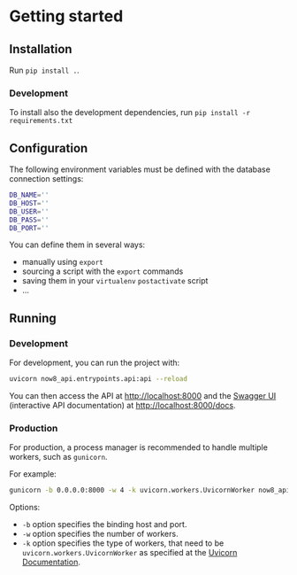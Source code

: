 # Getting started

## Installation

Run `pip install .`.

### Development

To install also the development dependencies, run
`pip install -r requirements.txt`

## Configuration

The following environment variables must be defined with the database
connection settings:

```bash
DB_NAME=''
DB_HOST=''
DB_USER=''
DB_PASS=''
DB_PORT=''
```

You can define them in several ways:

  * manually using `export`
  * sourcing a script with the `export` commands
  * saving them in your `virtualenv` `postactivate` script
  * ...

## Running

### Development

For development, you can run the project with:

```bash
uvicorn now8_api.entrypoints.api:api --reload
```

You can then access the API at <http://localhost:8000> and the [Swagger UI](https://swagger.io/tools/swagger-ui/) (interactive API documentation) at <http://localhost:8000/docs>.

### Production

For production, a process manager is recommended to handle multiple
workers, such as `gunicorn`.

For example:

```bash
gunicorn -b 0.0.0.0:8000 -w 4 -k uvicorn.workers.UvicornWorker now8_api.entrypoints.api:api
```

Options:

* `-b` option specifies the binding host and port.
* `-w` option specifies the number of workers.
* `-k` option specifies the type of workers, that need to be `uvicorn.workers.UvicornWorker` as specified at the [Uvicorn Documentation](https://www.uvicorn.org/deployment/).
